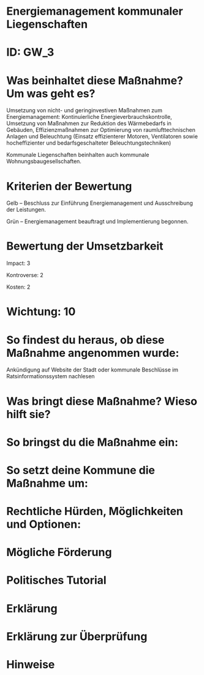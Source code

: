 # Energiemanagement kommunaler Liegenschaften
# ID: GW_3
# Was beinhaltet diese Maßnahme? Um was geht es?

Umsetzung von nicht- und geringinvestiven Maßnahmen zum Energiemanagement: Kontinuierliche Energieverbrauchskontrolle, Umsetzung von Maßnahmen zur Reduktion des Wärmebedarfs in Gebäuden, Effizienzmaßnahmen zur Optimierung von raumlufttechnischen Anlagen und Beleuchtung (Einsatz effizienterer Motoren, Ventilatoren sowie hocheffizienter und bedarfsgeschalteter Beleuchtungstechniken)

Kommunale Liegenschaften beinhalten auch kommunale Wohnungsbaugesellschaften.

# Kriterien der Bewertung

Gelb – Beschluss zur Einführung Energiemanagement und Ausschreibung der Leistungen.

Grün – Energiemanagement beauftragt und Implementierung begonnen.

# Bewertung der Umsetzbarkeit

Impact: 3

Kontroverse: 2

Kosten: 2
# Wichtung: 10
# So findest du heraus, ob diese Maßnahme angenommen wurde:
Ankündigung auf Website der Stadt oder
kommunale Beschlüsse im Ratsinformationssystem nachlesen
# Was bringt diese Maßnahme? Wieso hilft sie?

# So bringst du die Maßnahme ein:

# So setzt deine Kommune die Maßnahme um:

# Rechtliche Hürden, Möglichkeiten und Optionen:

# Mögliche Förderung

# Politisches Tutorial

# Erklärung

# Erklärung zur Überprüfung

# Hinweise
